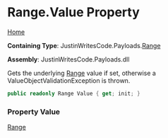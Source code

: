 # Range\.Value Property

[Home](../../../README.md)

**Containing Type**: JustinWritesCode\.Payloads\.[Range](../README.md)

**Assembly**: JustinWritesCode\.Payloads\.dll

  
Gets the underlying [Range](https://docs.microsoft.com/en-us/dotnet/api/system.range) value if set, otherwise a ValueObjectValidationException is thrown\.

```csharp
public readonly Range Value { get; init; }
```

### Property Value

[Range](https://docs.microsoft.com/en-us/dotnet/api/system.range)


